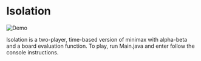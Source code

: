 # Isolation
![Demo](https://i.imgur.com/vO4zM7k.jpg)

Isolation is a two-player, time-based version of minimax with alpha-beta and a board evaluation function.
To play, run Main.java and enter follow the console instructions.
